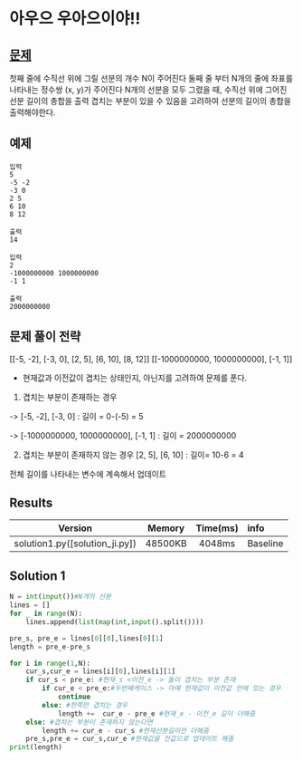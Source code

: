 # 아우으 우아으이야!!

## [문제](https://www.acmicpc.net/problem/15922)

첫째 줄에 수직선 위에 그릴 선분의 개수 N이 주어진다
둘째 줄 부터 N개의 줄에 좌표를 나타내는 정수쌍 (x, y)가 주어진다
N개의 선분을 모두 그렸을 때, 수직선 위에 그어진 선분 길이의 총합을 출력
겹치는 부분이 있을 수 있음을 고려하여 선분의 길이의 총합을 출력해야한다.

## 예제

```
입력
5
-5 -2
-3 0
2 5
6 10
8 12

출력
14

```

```
입력
2
-1000000000 1000000000
-1 1

출력
2000000000

```

## 문제 풀이 전략
[[-5, -2], [-3, 0], [2, 5], [6, 10], [8, 12]]
[[-1000000000, 1000000000], [-1, 1]]

* 현재값과 이전값이 겹치는 상태인지, 아닌지를 고려하여 문제를 푼다.
1) 겹치는 부분이 존재하는 경우 

-> [-5, -2], [-3, 0] : 길이 = 0-(-5) = 5

-> [-1000000000, 1000000000], [-1, 1] : 길이 = 2000000000

2) 겹치는 부분이 존재하지 않는 경우 
 [2, 5], [6, 10] : 길이= 10-6 = 4


전체 길이를 나타내는 변수에 계속해서 업데이트


## Results

|            Version             | Memory  | Time(ms) | info     |
| :----------------------------: | :-----: | :------: | :------- |
| solution1.py([solution_ji.py]) | 48500KB |  4048ms  | Baseline |

## Solution 1

```python
N = int(input())#N개의 선분
lines = []
for _ in range(N):
    lines.append(list(map(int,input().split())))

pre_s, pre_e = lines[0][0],lines[0][1]
length = pre_e-pre_s

for i in range(1,N):
    cur_s,cur_e = lines[i][0],lines[i][1]
    if cur_s < pre_e: #현재_s <이전_e -> 둘이 겹치는 부분 존재
        if cur_e < pre_e:#두번째케이스 -> 아예 현재값이 이전값 안에 있는 경우
            continue
        else: #한쪽만 겹치는 경우 
            length +=  cur_e - pre_e #현재_e - 이전_e 길이 더해줌
    else: #겹치는 부분이 존재하지 않는다면
        length += cur_e - cur_s #현재선분길이만 더해줌
    pre_s,pre_e = cur_s,cur_e #현재값을 전값으로 업데이트 해줌
print(length)
```
